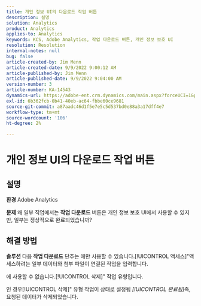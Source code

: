 ```yaml
---
title: 개인 정보 UI의 다운로드 작업 버튼
description: 설명
solution: Analytics
product: Analytics
applies-to: Analytics
keywords: KCS, Adobe Analytics, 작업 다운로드 버튼, 개인 정보 보호 UI
resolution: Resolution
internal-notes: null
bug: false
article-created-by: Jim Menn
article-created-date: 9/9/2022 9:00:12 AM
article-published-by: Jim Menn
article-published-date: 9/9/2022 9:04:00 AM
version-number: 3
article-number: KA-14543
dynamics-url: https://adobe-ent.crm.dynamics.com/main.aspx?forceUCI=1&pagetype=entityrecord&etn=knowledgearticle&id=df343ccf-1d30-ed11-9db1-0022480866ad
exl-id: 6b362fcb-0b41-40eb-ac64-fbbe60ce9681
source-git-commit: a87aadc46d1f5e7e5c5d537bd0e88a3a17dff4e7
workflow-type: tm+mt
source-wordcount: '106'
ht-degree: 2%

---
```


# 개인 정보 UI의 다운로드 작업 버튼

## 설명


<b>환경</b>
Adobe Analytics

<b>문제</b>
왜 일부 직업에서는 <b>작업 다운로드</b> 버튼은 개인 정보 보호 UI에서 사용할 수 있지만, 일부는 정상적으로 완료되었습니까?


## 해결 방법


<b>솔루션</b>
다음<b> 작업 다운로드</b> 단추는 에만 사용할 수 있습니다.[!UICONTROL 액세스]&quot;액세스하려는 일부 데이터와 첨부 파일이 연결된 작업을 입력합니다.

에 사용할 수 없습니다.[!UICONTROL 삭제]&quot; 작업 유형입니다.

인 경우[!UICONTROL 삭제]&quot; 유형 작업이 상태로 설정됨 *[!UICONTROL 완료됨]*&#x200B;즉, 요청된 데이터가 삭제되었습니다.

